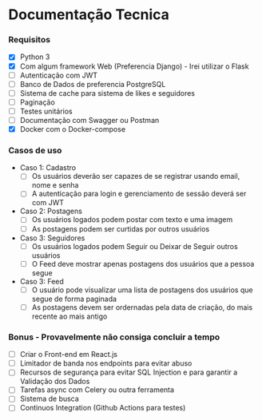 # Documentação Tecnica

### Requisitos
- [x] Python 3
- [x] Com algum framework Web (Preferencia Django) - Irei utilizar o Flask
- [ ] Autenticação com JWT
- [ ] Banco de Dados de preferencia PostgreSQL
- [ ] Sistema de cache para sistema de likes e seguidores
- [ ] Paginação
- [ ] Testes unitários
- [ ] Documentação com Swagger ou Postman
- [x] Docker com o Docker-compose

### Casos de uso
- Caso 1: Cadastro
    - [ ] Os usuários deverão ser capazes de se registrar usando email, nome e senha
    - [ ] A autenticação para login e gerenciamento de sessão deverá ser com JWT
- Caso 2: Postagens
    - [ ] Os usuários logados podem postar com texto e uma imagem
    - [ ] As postagens podem ser curtidas por outros usuários
- Caso 3: Seguidores
    - [ ] Os usuários logados podem Seguir ou Deixar de Seguir outros usuários
    - [ ] O Feed deve mostrar apenas postagens dos usuários que a pessoa segue
- Caso 3: Feed
    - [ ] O usuário pode visualizar uma lista de postagens dos usuários que segue de forma paginada
    - [ ] As postagens devem ser ordernadas pela data de criação, do mais recente ao mais antigo

### Bonus - Provavelmente não consiga concluir a tempo
- [ ] Criar o Front-end em React.js
- [ ] Limitador de banda nos endpoints para evitar abuso
- [ ] Recursos de segurança para evitar SQL Injection e para garantir a Validação dos Dados
- [ ] Tarefas async com Celery ou outra ferramenta
- [ ] Sistema de busca
- [ ] Continuos Integration (Github Actions para testes)